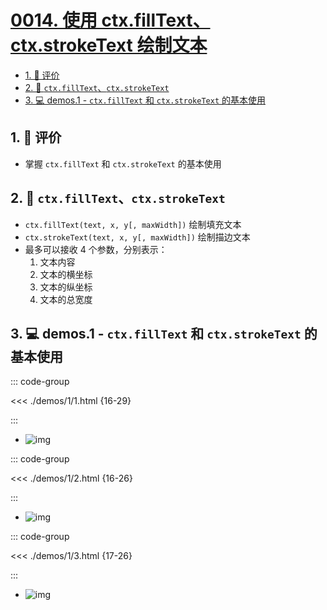 # [0014. 使用 ctx.fillText、ctx.strokeText 绘制文本](https://github.com/Tdahuyou/TNotes.canvas/tree/main/notes/0014.%20%E4%BD%BF%E7%94%A8%20ctx.fillText%E3%80%81ctx.strokeText%20%E7%BB%98%E5%88%B6%E6%96%87%E6%9C%AC)

<!-- region:toc -->

- [1. 🫧 评价](#1--评价)
- [2. 📒 `ctx.fillText`、`ctx.strokeText`](#2--ctxfilltextctxstroketext)
- [3. 💻 demos.1 - `ctx.fillText` 和 `ctx.strokeText` 的基本使用](#3--demos1---ctxfilltext-和-ctxstroketext-的基本使用)

<!-- endregion:toc -->

## 1. 🫧 评价

- 掌握 `ctx.fillText` 和 `ctx.strokeText` 的基本使用

## 2. 📒 `ctx.fillText`、`ctx.strokeText`

- `ctx.fillText(text, x, y[, maxWidth])` 绘制填充文本
- `ctx.strokeText(text, x, y[, maxWidth])` 绘制描边文本
- 最多可以接收 4 个参数，分别表示：
  1. 文本内容
  2. 文本的横坐标
  3. 文本的纵坐标
  4. 文本的总宽度

## 3. 💻 demos.1 - `ctx.fillText` 和 `ctx.strokeText` 的基本使用

::: code-group

<<< ./demos/1/1.html {16-29}

:::

- ![img](https://cdn.jsdelivr.net/gh/Tdahuyou/imgs@main/2024-10-03-23-17-30.png)

::: code-group

<<< ./demos/1/2.html {16-26}

:::

- ![img](https://cdn.jsdelivr.net/gh/Tdahuyou/imgs@main/2024-10-03-23-17-40.png)

::: code-group

<<< ./demos/1/3.html {17-26}

:::

- ![img](https://cdn.jsdelivr.net/gh/Tdahuyou/imgs@main/2024-10-03-23-17-53.png)
